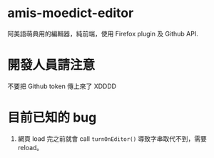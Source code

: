 # amis-moedict-editor
阿美語萌典用的編輯器，純前端，使用 Firefox plugin 及 Github API.


# 開發人員請注意
不要把 Github token 傳上來了 XDDDD

# 目前已知的 bug
1. 網頁 load 完之前就會 call `turnOnEditor()` 導致字串取代不到，需要 reload。
